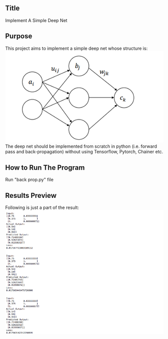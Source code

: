 ## Title
Implement A Simple Deep Net

## Purpose
This project aims to implement a simple deep net whose structure is:</br>
![](image/net.png)
The deep net should be implemented from scratch in python (i.e. forward pass and back-propagation) without using Tensorflow, Pytorch, Chainer etc.</br>

## How to Run The Program
Run "back prop.py" file

## Results Preview
Following is just a part of the result: </br>
![](image/result.png)
